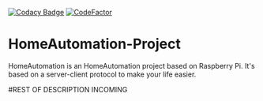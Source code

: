 [![Codacy Badge](https://api.codacy.com/project/badge/Grade/33e62cb1387a41d78620fe5c6bd20ed7)](https://www.codacy.com/app/RealFantasy/HomeAutomation-Project?utm_source=github.com&amp;utm_medium=referral&amp;utm_content=RealFantasy/HomeAutomation-Project&amp;utm_campaign=Badge_Grade)
[![CodeFactor](https://www.codefactor.io/repository/github/realfantasy/switchando-automation/badge)](https://www.codefactor.io/repository/github/realfantasy/switchando-automation)

# HomeAutomation-Project

HomeAutomation is an HomeAutomation project based on Raspberry Pi.
It's based on a server-client protocol to make your life easier.

#REST OF DESCRIPTION INCOMING
